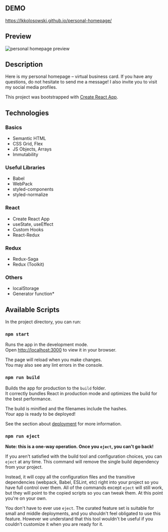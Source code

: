 ## DEMO

https://lkkolosowski.github.io/personal-homepage/

## Preview

![personal homepage preview](preview.gif)

## Description

Here is my personal homepage – virtual business card. If you have any questions, do not hesitate to send me a message! I also
invite you to visit my social media profiles.

This project was bootstrapped with [Create React App](https://github.com/facebook/create-react-app).

## Technologies

### Basics
- Semantic HTML
- CSS Grid, Flex
- JS Objects, Arrays
- Immutability

### Useful Libraries
- Babel
- WebPack
- styled-components
- styled-normalize

### React
- Create React App
- useState, useEffect
- Custom Hooks
- React-Redux

### Redux
- Redux-Saga
- Redux (Toolkit)

### Others
- localStorage
- Generator function*

## Available Scripts

In the project directory, you can run:

### `npm start`

Runs the app in the development mode.\
Open [http://localhost:3000](http://localhost:3000) to view it in your browser.

The page will reload when you make changes.\
You may also see any lint errors in the console.

### `npm run build`

Builds the app for production to the `build` folder.\
It correctly bundles React in production mode and optimizes the build for the best performance.

The build is minified and the filenames include the hashes.\
Your app is ready to be deployed!

See the section about [deployment](https://facebook.github.io/create-react-app/docs/deployment) for more information.

### `npm run eject`

**Note: this is a one-way operation. Once you `eject`, you can't go back!**

If you aren't satisfied with the build tool and configuration choices, you can `eject` at any time. This command will remove the single build dependency from your project.

Instead, it will copy all the configuration files and the transitive dependencies (webpack, Babel, ESLint, etc) right into your project so you have full control over them. All of the commands except `eject` will still work, but they will point to the copied scripts so you can tweak them. At this point you're on your own.

You don't have to ever use `eject`. The curated feature set is suitable for small and middle deployments, and you shouldn't feel obligated to use this feature. However we understand that this tool wouldn't be useful if you couldn't customize it when you are ready for it.
